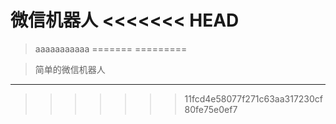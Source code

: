 微信机器人
<<<<<<< HEAD
==========


> aaaaaaaaaaa
=======
=========

> 简单的微信机器人

---------------------------------------------------
>>>>>>> 11fcd4e58077f271c63aa317230cf80fe75e0ef7
